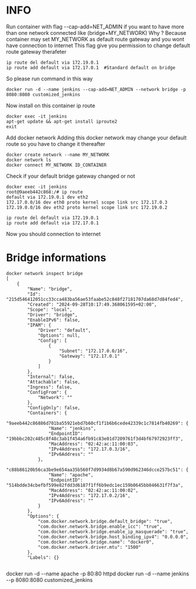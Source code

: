 

# INFO
Run container with flag --cap-add=NET_ADMIN if you want to have more than one network connected like (bridge+MY_NETWORK)
Why ?  Because container may set MY_NETWORK as default route gateway and you wont have connection to internet
This flag give you permission to change default route gateway therafeter

```
ip route del default via 172.19.0.1
ip route add default via 172.17.0.1  #Standard default on bridge
```
So please run command in this way
```
docker run -d --name jenkins --cap-add=NET_ADMIN --network bridge -p 8080:8080 customized_jenkins
```
Now install on this container ip route
```
docker exec -it jenkins
apt-get update && apt-get install iproute2
exit
```

Add docker network
Adding this docker network may change your default route so you have to change it thereafter
```
docker create network --name MY_NETWORK
docker network ls
docker connect MY_NETWORK ID_CONTAINER

```

Check if your default bridge gateway changed or not
```
docker exec -it jenkins
root@9aeeb442c868:/# ip route
default via 172.19.0.1 dev eth2
172.17.0.0/16 dev eth0 proto kernel scope link src 172.17.0.3
172.19.0.0/16 dev eth2 proto kernel scope link src 172.19.0.2

ip route del default via 172.19.0.1
ip route add default via 172.17.0.1

```

Now you should connection to internet

# Bridge informations

```
docker network inspect bridge
[
    {
        "Name": "bridge",
        "Id": "215d546412051cc33cca483ba56ae53faabe52c848f27181707da68d7d84fed4",
        "Created": "2024-09-28T10:17:49.368061595+02:00",
        "Scope": "local",
        "Driver": "bridge",
        "EnableIPv6": false,
        "IPAM": {
            "Driver": "default",
            "Options": null,
            "Config": [
                {
                    "Subnet": "172.17.0.0/16",
                    "Gateway": "172.17.0.1"
                }
            ]
        },
        "Internal": false,
        "Attachable": false,
        "Ingress": false,
        "ConfigFrom": {
            "Network": ""
        },
        "ConfigOnly": false,
        "Containers": {
            "9aeeb442c86886d701ba55921ebd7b60cf1f1b6b6cede42339c1c7814fb40269": {
                "Name": "jenkins",
                "EndpointID": "19bbbc202c485c8f48c3ab1f454a6fb91c83e01d7209761f3d4bf67972923ff3",
                "MacAddress": "02:42:ac:11:00:03",
                "IPv4Address": "172.17.0.3/16",
                "IPv6Address": ""
            },
            "c88b86120b56ca3be9e654aa35b560f7d9934d8b67a590d962346dcce257bc51": {
                "Name": "apache",
                "EndpointID": "514bdde34cbefbf599e82fdd3d6187f1ff6b9edc1ec159b0645bb046631f7f3a",
                "MacAddress": "02:42:ac:11:00:02",
                "IPv4Address": "172.17.0.2/16",
                "IPv6Address": ""
            }
        },
        "Options": {
            "com.docker.network.bridge.default_bridge": "true",
            "com.docker.network.bridge.enable_icc": "true",
            "com.docker.network.bridge.enable_ip_masquerade": "true",
            "com.docker.network.bridge.host_binding_ipv4": "0.0.0.0",
            "com.docker.network.bridge.name": "docker0",
            "com.docker.network.driver.mtu": "1500"
        },
        "Labels": {}
   
```



docker run -d --name apache -p 80:80 httpd
docker run -d --name jenkins --p 8080:8080 customized_jenkins


